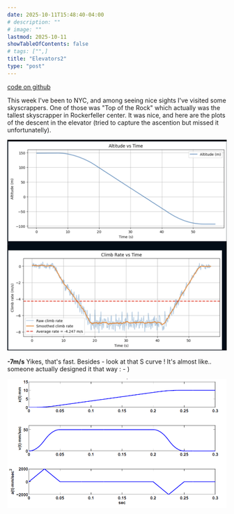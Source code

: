 ```yaml
---
date: 2025-10-11T15:48:40-04:00
# description: ""
# image: ""
lastmod: 2025-10-11
showTableOfContents: false
# tags: ["",]
title: "Elevators2"
type: "post"
---
```




[code on github](https://github.com/jurstu/elevators)

This week I've been to NYC, and among seeing nice sights I've visited some skyscrappers. One of those was "Top of the Rock" which actually was the tallest skyscrapper in Rockerfeller center. It was nice, and here are the plots of the descent in the elevator (tried to capture the ascention but missed it unfortunatelly).

![alt text](/elevators/elevatorRockefeller.png)

**-7m/s** Yikes, that's fast. Besides - look at that S curve ! It's almost like.. someone actually designed it that way : - ) 

![alt text](/elevators/scurve.png)